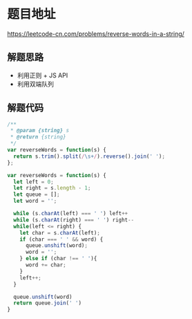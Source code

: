 # 题目地址

https://leetcode-cn.com/problems/reverse-words-in-a-string/

## 解题思路

- 利用正则 + JS API
- 利用双端队列

## 解题代码

```js
/**
 * @param {string} s
 * @return {string}
 */
var reverseWords = function(s) {
  return s.trim().split(/\s+/).reverse().join(' ');
};

var reverseWords = function(s) {
  let left = 0;
  let right = s.length - 1;
  let queue = [];
  let word = '';

  while (s.charAt(left) === ' ') left++
  while (s.charAt(right) === ' ') right--
  while(left <= right) {
    let char = s.charAt(left);
    if (char === ' ' && word) {
      queue.unshift(word);
      word = '';
    } else if (char !== ' '){
      word += char;
    }
    left++;
  }

  queue.unshift(word)
  return queue.join(' ')
}
```
